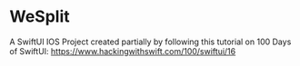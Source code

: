 # WeSplit

A SwiftUI IOS Project created partially by following this tutorial on 100 Days of SwiftUI: https://www.hackingwithswift.com/100/swiftui/16
